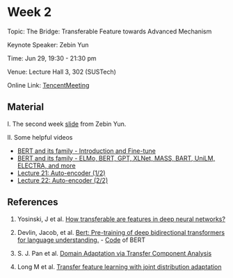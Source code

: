 # Week 2

Topic: The Bridge: Transferable Feature towards Advanced Mechanism

Keynote Speaker: Zebin Yun

Time: Jun 29, 19:30 - 21:30 pm

Venue: Lecture Hall 3, 302 (SUSTech)

Online Link: [TencentMeeting](https://sustech.meeting.tencent.com/dm/rzsV1UdvWHtp)

## Material

I. The second week [slide](https://nbviewer.org/github/niusj03/23summer/blob/master/content/docs/pdfs/Week-2.pdf) from Zebin Yun.

II. Some helpful videos

- [BERT and its family - Introduction and Fine-tune](https://www.youtube.com/watch?v=1_gRK9EIQpc)
- [BERT and its family - ELMo, BERT, GPT, XLNet, MASS, BART, UniLM, ELECTRA, and more](https://www.youtube.com/watch?v=Bywo7m6ySlk)
- [Lecture 21: Auto-encoder (1/2)](https://www.youtube.com/watch?v=E7wlA85RxcI)
- [Lecture 22: Auto-encoder (2/2)](https://www.youtube.com/watch?v=PsBHWq9KKqk)


## References

1. Yosinski, J et al. [How transferable are features in deep neural networks?](https://arxiv.org/abs/1411.1792)

2. Devlin, Jacob, et al. [Bert: Pre-training of deep bidirectional transformers for language understanding.](https://arxiv.org/abs/1810.04805) - [Code](https://colab.research.google.com/drive/1m0fQjJfkK9vAovxPj9Nd3-hQuxezB2w1) of BERT

3. S. J. Pan et al. [Domain Adaptation via Transfer Component Analysis](https://cse.hkust.edu.hk/~jamesk/papers/tnn11.pdf)

4. Long M et al. [Transfer feature learning with joint distribution adaptation](https://ieeexplore.ieee.org/document/6751384)



